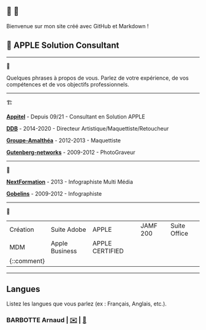 ## 🐙 🧇
Bienvenue sur mon site créé avec GitHub et Markdown !
##  APPLE Solution Consultant

---
👤

Quelques phrases à propos de vous. Parlez de votre expérience, de vos compétences et de vos objectifs professionnels.

---
🏗️

**[Appitel](https://www.appitel.fr)** - Depuis 09/21 - Consultant en Solution APPLE

**[DDB](https://www.ddb.fr)** - 2014-2020 - Directeur Artistique/Maquettiste/Retoucheur

**[Groupe-Amalthéa](https://www.groupe-amalthea.fr)** - 2012-2013 - Maquettiste

**[Gutenberg-networks](https://www.gutenberg.agency/)** - 2009-2012 - PhotoGraveur

---
🏫

**[NextFormation](https://nextformation.com/)** - 2013 - Infographiste Multi Média

**[Gobelins](https://www.gobelins.fr/)** - 2009-2012 - Infographiste

---
💼

|   |   |   |   |   |
|---|---|---|---|---|
| Création  |  Suite Adobe | APPLE  | JAMF 200  |  Suite Office |
| MDM  | Apple Business  |  APPLE CERTIFIED |   |   |
{::comment} |   |   |   |   |   |{:/comment}

---

## Langues

Listez les langues que vous parlez (ex : Français, Anglais, etc.).

### BARBOTTE Arnaud | [✉️](mailto:votremail@example.com) | [📱](sms:+33688225022)
